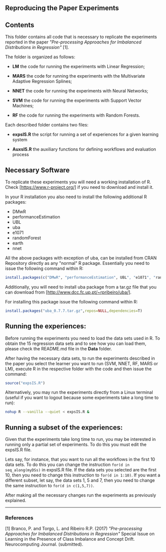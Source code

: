 ## Reproducing the Paper Experiments

## Contents

  This folder contains  all code that is necessary to replicate the experiments reported in the paper *"Pre-processing Approaches for Imbalanced Distributions in Regression"* [1].

  The folder is organized as follows:
  
  - **LM** the code for running the experiments with Linear Regression;

  - **MARS** the code for running the experiments with the Multivariate Adaptive Regression Splines;
  
  - **NNET** the code for running the experiments with Neural Networks;
  
  - **SVM** the code for running the experiments with Support Vector Machines;
  
  - **RF** the code for running the experiments with Random Forests.


Each described folder contains two files:

  - **expsIS.R** the script for running a set of experiences for a given learning system

  - **AuxsIS.R** the auxiliary functions for defining workflows and evaluation process

## Necessary Software

To replicate these experiments you will need a working installation
  of R. Check [https://www.r-project.org/] if you need to download and install it.

In your R installation you also need to install the following additional R packages:

  - DMwR
  - performanceEstimation
  - UBL
  - uba
  - e1071
  - randomForest
  - earth
  - nnet

  All the above packages with exception of uba, can be installed from CRAN Repository directly as any "normal" R package. Essentially you need to issue the following command within R:

```r
install.packages(c("DMwR", "performanceEstimation", UBL", "e1071", "randomForest", "earth", "nnet"))
```

Additionally, you will need to install uba package from a tar.gz file that you can download from [http://www.dcc.fc.up.pt/~rpribeiro/uba/]. 

For installing this package issue the following command within R:
```r
install.packages("uba_0.7.7.tar.gz",repos=NULL,dependencies=T)
```


## Running the experiences:

Before running the experiments you need to load the data sets used in R. To obtain the 15 regression data sets and to see how you can load them, please check the README.md file in the **Data** folder. 

After having the necessary data sets, to run the experiments described in the paper you select the learner you want to run (SVM, NNET, RF, MARS or LM), execute R in the respective folder with the code and then issue the command:

```r
source("expsIS.R")
```

Alternatively, you may run the experiments directly from a Linux terminal (useful if you want to logout because some experiments take a long time to run):

```bash
nohup R --vanilla --quiet < expsIS.R &
```

## Running a subset of the experiences:

Given that the experiments take  long time to run, you may be interested in running only a partial set of experiments. To do this you must edit the expsIS.R file. 

  
Lets say, for instance, that you want to run all the workflows in the first 10 data sets. To do this you can change the instruction ``` for(d in seq_along(myDSs) ``` in expsIS.R file. If the data sets you selected are the first 10, then you need to change this instruction to ```for(d in 1:10)```. If you want a different subset, let say, the data sets 1, 5 and 7, then you need to change the same instruction to ```for(d in c(1,5,7))```.
  

After making all the necessary changes run the experiments as previously explained.


*****

### References
[1] Branco, P. and Torgo, L. and Ribeiro R.P. (2017) *"Pre-processing Approaches for Imbalanced Distributions in Regression"*  Special Issue on Learning in the Presence of Class Imbalance and Concept Drift. Neurocomputing Journal. (submitted).